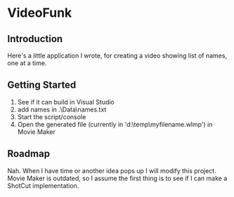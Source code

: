 # VideoFunk

## Introduction 
Here's a little application I wrote, for creating a video showing list of names, one at a time.

## Getting Started
1. See if it can build in Visual Studio
2. add names in .\Data\names.txt
3. Start the script/console
4. Open the generated file (currently in 'd:\temp\myfilename.wlmp') in Movie Maker

## Roadmap
Nah. When I have time or another idea pops up I will modify this project.
Movie Maker is outdated, so I assume the first thing is to see if I can make a 
ShotCut implementation.